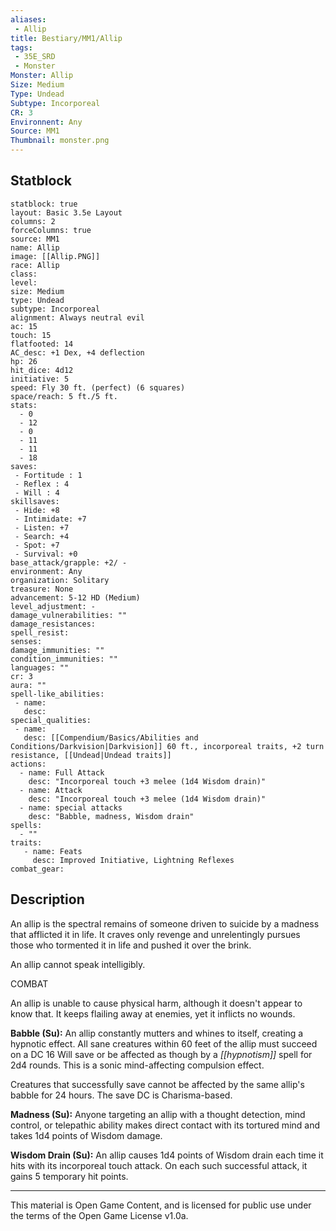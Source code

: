 ```yaml
---
aliases:
 - Allip
title: Bestiary/MM1/Allip
tags: 
 - 35E_SRD
 - Monster
Monster: Allip
Size: Medium
Type: Undead
Subtype: Incorporeal
CR: 3
Environnent: Any
Source: MM1
Thumbnail: monster.png
---
```


## Statblock

```statblock
statblock: true
layout: Basic 3.5e Layout
columns: 2
forceColumns: true
source: MM1 
name: Allip
image: [[Allip.PNG]]
race: Allip
class: 
level: 
size: Medium
type: Undead
subtype: Incorporeal
alignment: Always neutral evil
ac: 15
touch: 15
flatfooted: 14
AC_desc: +1 Dex, +4 deflection
hp: 26
hit_dice: 4d12
initiative: 5
speed: Fly 30 ft. (perfect) (6 squares)
space/reach: 5 ft./5 ft.
stats:
  - 0
  - 12
  - 0
  - 11
  - 11
  - 18
saves:
 - Fortitude : 1
 - Reflex : 4
 - Will : 4
skillsaves:
 - Hide: +8
 - Intimidate: +7
 - Listen: +7
 - Search: +4
 - Spot: +7
 - Survival: +0
base_attack/grapple: +2/ -
environment: Any
organization: Solitary
treasure: None
advancement: 5-12 HD (Medium)
level_adjustment: -
damage_vulnerabilities: ""
damage_resistances: 
spell_resist: 
senses: 
damage_immunities: ""
condition_immunities: ""
languages: ""
cr: 3
aura: ""
spell-like_abilities:
 - name: 
   desc: 
special_qualities:
 - name:
   desc: [[Compendium/Basics/Abilities and Conditions/Darkvision|Darkvision]] 60 ft., incorporeal traits, +2 turn resistance, [[Undead|Undead traits]]
actions:
  - name: Full Attack
    desc: "Incorporeal touch +3 melee (1d4 Wisdom drain)"
  - name: Attack
    desc: "Incorporeal touch +3 melee (1d4 Wisdom drain)"
  - name: special attacks
    desc: "Babble, madness, Wisdom drain"
spells:
  - ""
traits:
   - name: Feats
     desc: Improved Initiative, Lightning Reflexes
combat_gear:  
```

## Description



An allip is the spectral remains of someone driven to suicide by a madness that afflicted it in life. It craves only revenge and unrelentingly pursues those who tormented it in life and pushed it over the brink.

An allip cannot speak intelligibly.

COMBAT

An allip is unable to cause physical harm, although it doesn't appear to know that. It keeps flailing away at enemies, yet it inflicts no wounds.


**Babble (Su):** An allip constantly mutters and whines to itself, creating a hypnotic effect. All sane creatures within 60 feet of the allip must succeed on a DC 16 Will save or be affected as though by a *[[hypnotism]]* spell for 2d4 rounds. This is a sonic mind-affecting compulsion effect.

Creatures that successfully save cannot be affected by the same allip's babble for 24 hours. The save DC is Charisma-based.


**Madness (Su):** Anyone targeting an allip with a thought detection, mind control, or telepathic ability makes direct contact with its tortured mind and takes 1d4 points of Wisdom damage.


**Wisdom Drain (Su):** An allip causes 1d4 points of Wisdom drain each time it hits with its incorporeal touch attack. On each such successful attack, it gains 5 temporary hit points.

---

This material is Open Game Content, and is licensed for public use under the terms of the Open Game License v1.0a.
